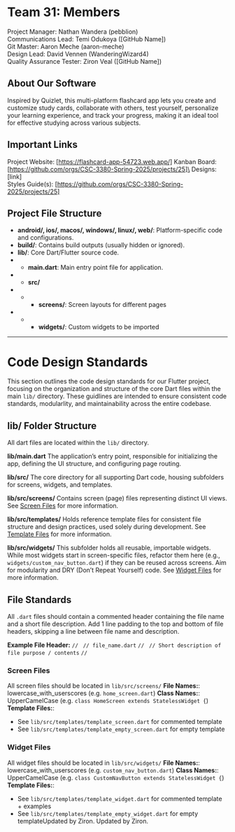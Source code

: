 # Team 31: Members
Project Manager: Nathan Wandera (pebblion)\
Communications Lead: Temi Odukoya ([GitHub Name])\
Git Master: Aaron Meche (aaron-meche)\
Design Lead: David Vennen (WanderingWizard4)\
Quality Assurance Tester: Ziron Veal ([GitHub Name])

## About Our Software
Inspired by Quizlet, this multi-platform flashcard app lets you create and customize study cards, collaborate with others, test yourself, personalize your learning experience, and track your progress, making it an ideal tool for effective studying across various subjects.

## Important Links
Project Website: [https://flashcard-app-54723.web.app/]
Kanban Board: [https://github.com/orgs/CSC-3380-Spring-2025/projects/25]\
Designs: [link]\
Styles Guide(s): [https://github.com/orgs/CSC-3380-Spring-2025/projects/25]

## Project File Structure
- **android/, ios/, macos/, windows/, linux/, web/**: Platform-specific code and configurations.
- **build/**: Contains build outputs (usually hidden or ignored).
- **lib/**: Core Dart/Flutter source code.
- - **main.dart**: Main entry point file for application.
- - **src/**
- - - **screens/**: Screen layouts for different pages
- - - **widgets/**: Custom widgets to be imported

___

# Code Design Standards
This section outlines the code design standards for our Flutter project, focusing on the organization and structure of the core Dart files within the main `lib/` directory. These guidlines are intended to ensure consistent code standards, modularlity, and maintainability across the entire codebase.


## lib/ Folder Structure
All dart files are located within the `lib/` directory.

**lib/main.dart**
The application’s entry point, responsible for initializing the app, defining the UI structure, and configuring page routing.

**lib/src/**
The core directory for all supporting Dart code, housing subfolders for screens, widgets, and templates.

**lib/src/screens/**
Contains screen (page) files representing distinct UI views. 
See [Screen Files](#screen-files) for more information.

**lib/src/templates/**
Holds reference template files for consistent file structure and design practices, used solely during development.
See [Template Files](#template-files) for more information.

**lib/src/widgets/**
This subfolder holds all reusable, importable widgets. While most widgets start in screen-specific files, refactor them here (e.g., `widgets/custom_nav_button.dart`) if they can be reused across screens. Aim for modularity and DRY (Don’t Repeat Yourself) code. 
See [Widget Files](#widget-files) for more information.


## File Standards
All `.dart` files should contain a commented header containing the file name and a short file description. Add 1 line padding to the top and bottom of file headers, skipping a line between file name and description.

**Example File Header:**
`// `
`// file_name.dart`
`// `
`// Short description of file purpose / contents`
`// `

### Screen Files
All screen files should be located in `lib/src/screens/`
**File Names:**: lowercase_with_userscores (e.g. `home_screen.dart`)
**Class Names:**: UpperCamelCase (e.g. `class HomeScreen extends StatelessWidget {`)
**Template Files:**: 
- See `lib/src/templates/template_screen.dart` for commented template
- See `lib/src/templates/template_empty_screen.dart` for empty template

### Widget Files
All widget files should be located in `lib/src/widgets/`
**File Names:**: lowercase_with_userscores (e.g. `custom_nav_button.dart`)
**Class Names:**: UpperCamelCase (e.g. `class CustomNavButton extends StatelessWidget {`)
**Template Files:**: 
- See `lib/src/templates/template_widget.dart` for commented template + examples
- See `lib/src/templates/template_empty_widget.dart` for empty templateUpdated by Ziron.
Updated by Ziron.
